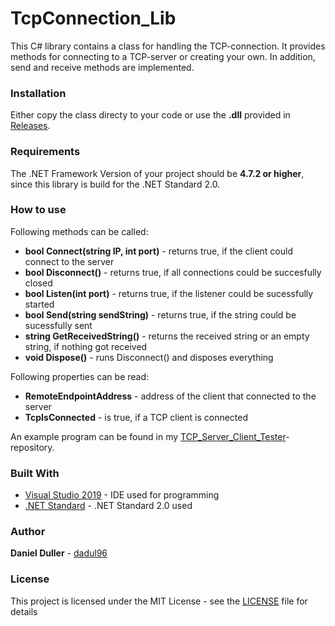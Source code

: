 # TcpConnection_Lib
This C# library contains a class for handling the TCP-connection. It provides methods for connecting to a TCP-server or creating your own. In addition, send and receive methods are implemented.

### Installation
Either copy the class directy to your code or use the **.dll** provided in [Releases](https://github.com/dadul96/TcpConnection_Lib/releases).

### Requirements
The .NET Framework Version of your project should be **4.7.2 or higher**, since this library is build for the .NET Standard 2.0.

### How to use
Following methods can be called:
* **bool Connect(string IP, int port)** - returns true, if the client could connect to the server
* **bool Disconnect()** - returns true, if all connections could be succesfully closed
* **bool Listen(int port)** - returns true, if the listener could be sucessfully started
* **bool Send(string sendString)** - returns true, if the string could be sucessfully sent
* **string GetReceivedString()** - returns the received string or an empty string, if nothing got received
* **void Dispose()** - runs Disconnect() and disposes everything

Following properties can be read:
* **RemoteEndpointAddress** - address of the client that connected to the server
* **TcpIsConnected** - is true, if a TCP client is connected

An example program can be found in my [TCP_Server_Client_Tester](https://github.com/dadul96/TCP_Server_Client_Tester)-repository.

### Built With
* [Visual Studio 2019](https://visualstudio.microsoft.com/) - IDE used for programming
* [.NET Standard](https://docs.microsoft.com/en-us/dotnet/standard/net-standard) - .NET Standard 2.0 used

### Author
**Daniel Duller** - [dadul96](https://github.com/dadul96)

### License
This project is licensed under the MIT License - see the [LICENSE](LICENSE) file for details
